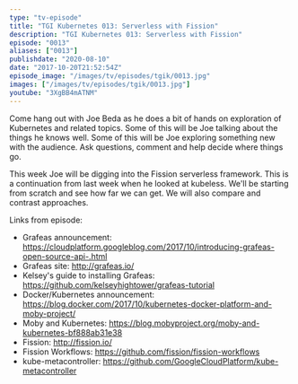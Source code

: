 ```yaml
---
type: "tv-episode"
title: "TGI Kubernetes 013: Serverless with Fission"
description: "TGI Kubernetes 013: Serverless with Fission"
episode: "0013"
aliases: ["0013"]
publishdate: "2020-08-10"
date: "2017-10-20T21:52:54Z"
episode_image: "/images/tv/episodes/tgik/0013.jpg"
images: ["/images/tv/episodes/tgik/0013.jpg"]
youtube: "3XgBB4mATNM"
---
```


Come hang out with Joe Beda as he does a bit of hands on exploration of Kubernetes and related topics. Some of this will be Joe talking about the things he knows well. Some of this will be Joe exploring something new with the audience. Ask questions, comment and help decide where things go.

This week Joe will be digging into the Fission serverless framework.  This is a continuation from last week when he looked at kubeless.  We&#39;ll be starting from scratch and see how far we can get.  We will also compare and contrast approaches.

Links from episode:
* Grafeas announcement: https://cloudplatform.googleblog.com/2017/10/introducing-grafeas-open-source-api-.html
* Grafeas site: http://grafeas.io/
* Kelsey&#39;s guide to installing Grafeas: https://github.com/kelseyhightower/grafeas-tutorial
* Docker/Kubernetes announcement: https://blog.docker.com/2017/10/kubernetes-docker-platform-and-moby-project/
* Moby and Kubernetes: https://blog.mobyproject.org/moby-and-kubernetes-bf888ab31e38
* Fission: http://fission.io/
* Fission Workflows: https://github.com/fission/fission-workflows
* kube-metacontroller: https://github.com/GoogleCloudPlatform/kube-metacontroller

